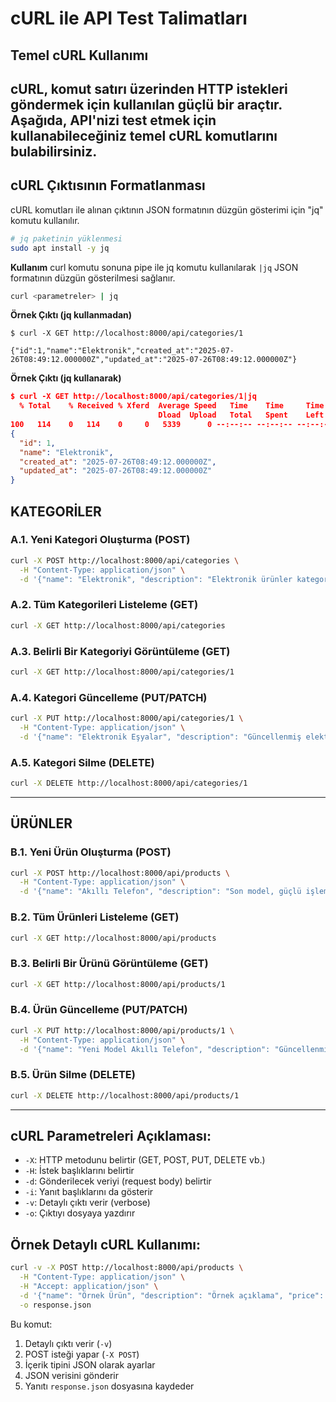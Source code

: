 # cURL ile API Test Talimatları

## Temel cURL Kullanımı

## cURL, komut satırı üzerinden HTTP istekleri göndermek için kullanılan güçlü bir araçtır. Aşağıda, API'nizi test etmek için kullanabileceğiniz temel cURL komutlarını bulabilirsiniz.

## cURL Çıktısının Formatlanması

cURL komutları ile alınan çıktının JSON formatının düzgün gösterimi için "jq" komutu kullanılır.

```bash
# jq paketinin yüklenmesi
sudo apt install -y jq
```

**Kullanım**
curl komutu sonuna pipe ile jq komutu kullanılarak `|jq` JSON formatının düzgün gösterilmesi sağlanır.

```bash
curl <parametreler> | jq
```

**Örnek Çıktı (jq kullanmadan)**

```text
$ curl -X GET http://localhost:8000/api/categories/1

{"id":1,"name":"Elektronik","created_at":"2025-07-26T08:49:12.000000Z","updated_at":"2025-07-26T08:49:12.000000Z"}
```

**Örnek Çıktı (jq kullanarak)**

```json
$ curl -X GET http://localhost:8000/api/categories/1|jq
  % Total    % Received % Xferd  Average Speed   Time    Time     Time  Current
                                 Dload  Upload   Total   Spent    Left  Speed
100   114    0   114    0     0   5339      0 --:--:-- --:--:-- --:--:--  5428
{
  "id": 1,
  "name": "Elektronik",
  "created_at": "2025-07-26T08:49:12.000000Z",
  "updated_at": "2025-07-26T08:49:12.000000Z"
}

```

## KATEGORİLER

### A.1. Yeni Kategori Oluşturma (POST)

```bash
curl -X POST http://localhost:8000/api/categories \
  -H "Content-Type: application/json" \
  -d '{"name": "Elektronik", "description": "Elektronik ürünler kategorisi"}' | jq
```

### A.2. Tüm Kategorileri Listeleme (GET)

```bash
curl -X GET http://localhost:8000/api/categories
```

### A.3. Belirli Bir Kategoriyi Görüntüleme (GET)

```bash
curl -X GET http://localhost:8000/api/categories/1
```

### A.4. Kategori Güncelleme (PUT/PATCH)

```bash
curl -X PUT http://localhost:8000/api/categories/1 \
  -H "Content-Type: application/json" \
  -d '{"name": "Elektronik Eşyalar", "description": "Güncellenmiş elektronik ürünler kategorisi"}'
```

### A.5. Kategori Silme (DELETE)

```bash
curl -X DELETE http://localhost:8000/api/categories/1
```

---

## ÜRÜNLER

### B.1. Yeni Ürün Oluşturma (POST)

```bash
curl -X POST http://localhost:8000/api/products \
  -H "Content-Type: application/json" \
  -d '{"name": "Akıllı Telefon", "description": "Son model, güçlü işlemcili", "price": 25000.00, "stock": 50, "category_id": 1}'
```

### B.2. Tüm Ürünleri Listeleme (GET)

```bash
curl -X GET http://localhost:8000/api/products
```

### B.3. Belirli Bir Ürünü Görüntüleme (GET)

```bash
curl -X GET http://localhost:8000/api/products/1
```

### B.4. Ürün Güncelleme (PUT/PATCH)

```bash
curl -X PUT http://localhost:8000/api/products/1 \
  -H "Content-Type: application/json" \
  -d '{"name": "Yeni Model Akıllı Telefon", "description": "Güncellenmiş açıklama", "price": 27000.00, "stock": 30, "category_id": 1}'
```

### B.5. Ürün Silme (DELETE)

```bash
curl -X DELETE http://localhost:8000/api/products/1
```

---

## cURL Parametreleri Açıklaması:

- `-X`: HTTP metodunu belirtir (GET, POST, PUT, DELETE vb.)
- `-H`: İstek başlıklarını belirtir
- `-d`: Gönderilecek veriyi (request body) belirtir
- `-i`: Yanıt başlıklarını da gösterir
- `-v`: Detaylı çıktı verir (verbose)
- `-o`: Çıktıyı dosyaya yazdırır

## Örnek Detaylı cURL Kullanımı:

```bash
curl -v -X POST http://localhost:8000/api/products \
  -H "Content-Type: application/json" \
  -H "Accept: application/json" \
  -d '{"name": "Örnek Ürün", "description": "Örnek açıklama", "price": 99.99, "stock": 10, "category_id": 1}' \
  -o response.json
```

Bu komut:

1. Detaylı çıktı verir (`-v`)
2. POST isteği yapar (`-X POST`)
3. İçerik tipini JSON olarak ayarlar
4. JSON verisini gönderir
5. Yanıtı `response.json` dosyasına kaydeder
